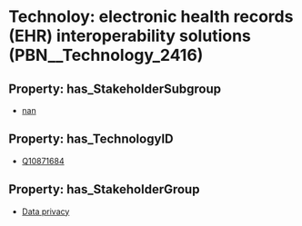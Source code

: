 # Technoloy: __electronic health records (EHR) interoperability solutions__ (PBN__Technology_2416)

## Property: has_StakeholderSubgroup

* [nan](PBN__TechSubgroup_7)

## Property: has_TechnologyID

* [Q10871684](Q10871684)

## Property: has_StakeholderGroup

* [Data privacy](PBN__TechGroup_5)

